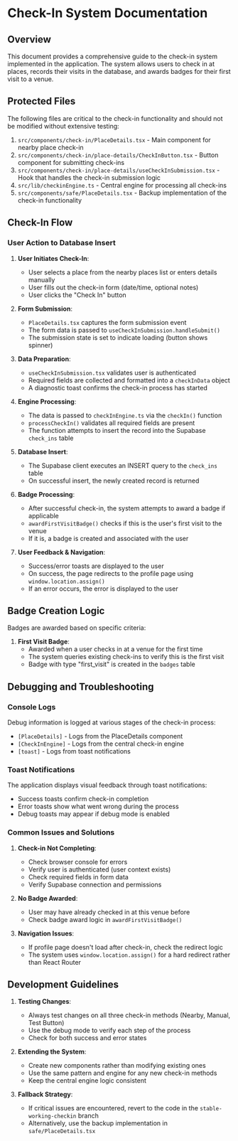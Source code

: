 
# Check-In System Documentation

## Overview

This document provides a comprehensive guide to the check-in system implemented in the application. The system allows users to check in at places, records their visits in the database, and awards badges for their first visit to a venue.

## Protected Files

The following files are critical to the check-in functionality and should not be modified without extensive testing:

1. `src/components/check-in/PlaceDetails.tsx` - Main component for nearby place check-in
2. `src/components/check-in/place-details/CheckInButton.tsx` - Button component for submitting check-ins
3. `src/components/check-in/place-details/useCheckInSubmission.tsx` - Hook that handles the check-in submission logic
4. `src/lib/checkinEngine.ts` - Central engine for processing all check-ins
5. `src/components/safe/PlaceDetails.tsx` - Backup implementation of the check-in functionality

## Check-In Flow

### User Action to Database Insert

1. **User Initiates Check-In**: 
   - User selects a place from the nearby places list or enters details manually
   - User fills out the check-in form (date/time, optional notes)
   - User clicks the "Check In" button

2. **Form Submission**:
   - `PlaceDetails.tsx` captures the form submission event
   - The form data is passed to `useCheckInSubmission.handleSubmit()`
   - The submission state is set to indicate loading (button shows spinner)

3. **Data Preparation**:
   - `useCheckInSubmission.tsx` validates user is authenticated
   - Required fields are collected and formatted into a `checkInData` object
   - A diagnostic toast confirms the check-in process has started

4. **Engine Processing**:
   - The data is passed to `checkInEngine.ts` via the `checkIn()` function
   - `processCheckIn()` validates all required fields are present
   - The function attempts to insert the record into the Supabase `check_ins` table

5. **Database Insert**:
   - The Supabase client executes an INSERT query to the `check_ins` table
   - On successful insert, the newly created record is returned

6. **Badge Processing**:
   - After successful check-in, the system attempts to award a badge if applicable
   - `awardFirstVisitBadge()` checks if this is the user's first visit to the venue
   - If it is, a badge is created and associated with the user

7. **User Feedback & Navigation**:
   - Success/error toasts are displayed to the user
   - On success, the page redirects to the profile page using `window.location.assign()`
   - If an error occurs, the error is displayed to the user

## Badge Creation Logic

Badges are awarded based on specific criteria:

1. **First Visit Badge**:
   - Awarded when a user checks in at a venue for the first time
   - The system queries existing check-ins to verify this is the first visit
   - Badge with type "first_visit" is created in the `badges` table

## Debugging and Troubleshooting

### Console Logs

Debug information is logged at various stages of the check-in process:

- `[PlaceDetails]` - Logs from the PlaceDetails component
- `[CheckInEngine]` - Logs from the central check-in engine
- `[toast]` - Logs from toast notifications

### Toast Notifications

The application displays visual feedback through toast notifications:

- Success toasts confirm check-in completion
- Error toasts show what went wrong during the process
- Debug toasts may appear if debug mode is enabled

### Common Issues and Solutions

1. **Check-in Not Completing**:
   - Check browser console for errors
   - Verify user is authenticated (user context exists)
   - Check required fields in form data
   - Verify Supabase connection and permissions

2. **No Badge Awarded**:
   - User may have already checked in at this venue before
   - Check badge award logic in `awardFirstVisitBadge()`

3. **Navigation Issues**:
   - If profile page doesn't load after check-in, check the redirect logic
   - The system uses `window.location.assign()` for a hard redirect rather than React Router

## Development Guidelines

1. **Testing Changes**:
   - Always test changes on all three check-in methods (Nearby, Manual, Test Button)
   - Use the debug mode to verify each step of the process
   - Check for both success and error states

2. **Extending the System**:
   - Create new components rather than modifying existing ones
   - Use the same pattern and engine for any new check-in methods
   - Keep the central engine logic consistent

3. **Fallback Strategy**:
   - If critical issues are encountered, revert to the code in the `stable-working-checkin` branch
   - Alternatively, use the backup implementation in `safe/PlaceDetails.tsx`
